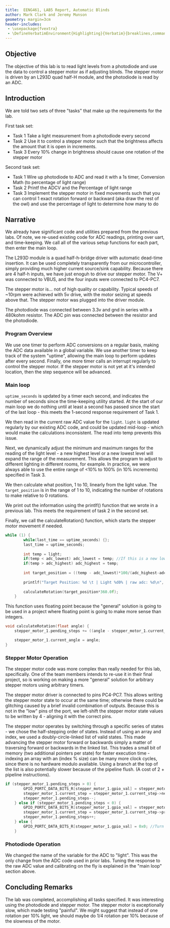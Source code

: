 ```yaml
---
title:  EENG461, LAB5 Report, Automatic Blinds
author: Mark Clark and Jeremy Munson
geometry: margin=3cm
header-includes:
 - \usepackage{fvextra}
 - \DefineVerbatimEnvironment{Highlighting}{Verbatim}{breaklines,commandchars=\\\{\}}
---
```


## Objective

The objective of this lab is to read light levels from a photodiode and use the data to control a stepper motor as if adjusting blinds. The stepper motor is driven by an L293D quad half-H module, and the photodiode is read by an ADC.

## Introduction

We are told two sets of three "tasks" that make up the requirements for the lab.

First task set:

* Task 1 Take a light measurement from a photodiode every second
* Task 2 Use it to control a stepper motor such that the brightness affects the amount that it is open in increments.
* Task 3 Every 10% change in brightness should cause one rotation of the stepper motor

Second task set:

* Task 1 Wire up photodiode to ADC and read it with a 1s timer, Conversion Math (to percentage of light range)
* Task 2 Printf the ADCV and the Percentage of light range
* Task 3 Implement the stepper motor in fixed movements such that you can control 1 exact rotation forward or backward (aka draw the rest of the owl) and use the percentage of light to determine how many to do


## Narrative

We already have significant code and utilities prepared from the previous labs. Of note, we re-used existing code for ADC readings, printing over uart, and time-keeping. We call all of the various setup functions for each part, then enter the main loop.

The L293D module is a quad half-h-bridge driver with automatic dead-time insertion. It can be used completely transparently from our microcontroller, simply providing much higher current source/sink capability. Because there are 4 half-h inputs, we have just enoguh to drive our stepper motor. The V+ was connected to VBUS, and the four inputs were connected to PC4-PC7. 

The stepper motor is... not of high quality or capability. Typical speeds of ~10rpm were achieved with 5v drive, with the motor seizing at speeds above that. The stepper motor was plugged into the driver module.

The photodiode was connected between 3.3v and gnd in series with a 480kohm resistor. The ADC pin was connected between the resistor and the photodiode.

### Program Overview

We use one timer to perform ADC conversions on a regular basis, making the ADC data available in a global variable.
We use another timer to keep track of the system "uptime", allowing the main loop to perform updates after every second.
Finally, one more timer calls an interrupt regularly to control the stepper motor. If the stepper motor is not yet at it's intended location, then the step sequence will be advanced.


### Main loop
`uptime_seconds` is updated by a timer each second, and indicates the number of seconds since the time-keeping utility started. At the start of our main loop we do nothing until at least a second has passed since the start of the last loop - this meets the 1-second response requirement of Task 1.

We then read in the current raw ADC value for the `light`. `light` is updated regularly by our existing ADC code, and could be updated mid-loop - which would make the calculations inconsistent. The read into temp prevents this issue.

Next, we dynamically adjust the minimum and maximum ranges for the reading of the light level - a new highest level or a new lowest level will expand the range of the measurement. This allows the program to adjust to different lighting in different rooms, for example. In practice, we were always able to use the entire range of <10% to 100% (in 10% increments) specified in Task 3. 

We then calculate what position, 1 to 10, linearly from the light value. The `target_position` is in the range of 1 to 10, indicating the number of rotations to make relative to 0 rotations.

We print out the information using the printlf() function that we wrote in a previous lab. This meets the requirement of task 2 in the second set.

Finally, we call the calculateRotation() function, which starts the stepper motor movement if needed.

```c
while (1) {
		while(last_time == uptime_seconds) {};
		last_time = uptime_seconds;
		
		int temp = light;
		if(temp < adc_lowest) adc_lowest = temp; //If this is a new lowest value ever seen, set a new floor
		if(temp > adc_highest) adc_highest = temp;
		
		int target_position = ((temp - adc_lowest)*100/(adc_highest-adc_lowest) +2) / 10;
		
		printlf("Target Position: %d \t | Light %d0% | raw adc: %d\n", target_position, target_position, temp);
		
		calculateRotation(target_position*360.0f);
	}
```

This function uses floating point because the "general" solution is going to be used in a project where floating point is going to make more sense than integers. 

```c
void calculateRotation(float angle) {
	stepper_motor_1.pending_steps += ((angle - stepper_motor_1.current_angle) / stepper_motor_1.stride_angle);

	stepper_motor_1.current_angle = angle;
}
```

### Stepper Motor Operation

The stepper motor code was more complex than really needed for this lab, specifically. One of the team members intends to re-use it in their final project, so is working on making a more "general" solution for arbitrary stepper motors using arbitrary timers. 

The stepper motor driver is connected to pins PC4-PC7. This allows writing the stepper motor state to occur at the same time; otherwise there could be glitching caused by a brief invalid combination of outputs. Because this is not in the "low" pins of the port, we left-shift the stepper motor state values to be written by 4 - aligning it with the correct pins.

The stepper motor operates by switching through a specific series of states - we chose the half-stepping order of states. Instead of using an array and index, we used a doubly-circle-linked list of valid states. This made advancing the stepper motor forward or backwards simply a matter of traversing forward or backwards in the linked list. This trades a small bit of memory (two additional pointers per state) for faster execution time - indexing an array with an (index % size) can be many more clock cycles, since there is no hardware modulo available. Using a branch at the top of the list is also potentially slower because of the pipeline flush. (A cost of 2 + pipeline instructions).

```c
if (stepper_motor_1.pending_steps > 0) {
		GPIO_PORTC_DATA_BITS_R[stepper_motor_1.gpio_val] = stepper_motor_1.current_step->value << 4;
		stepper_motor_1.current_step = stepper_motor_1.current_step->next;
		stepper_motor_1.pending_steps--;
	} else if (stepper_motor_1.pending_steps < 0) {
		GPIO_PORTC_DATA_BITS_R[stepper_motor_1.gpio_val] = stepper_motor_1.current_step->value << 4;
		stepper_motor_1.current_step = stepper_motor_1.current_step->previous;
		stepper_motor_1.pending_steps++;
	} else {
		GPIO_PORTC_DATA_BITS_R[stepper_motor_1.gpio_val] = 0x0; //Turn coils off when move is completed
	}
```

### Photodiode Operation

We changed the name of the variable for the ADC to "light". This was the only change from the ADC code used in prior labs. Tuning the response to the raw ADC value and calibrating on the fly is explained in the "main loop" section above.

## Concluding Remarks

The lab was completed, accomplishing all tasks specified. It was interesting using the photodiode and stepper motor. The stepper motor is exceptionally slow, which made testing "painful". We might suggest that instead of one rotation per 10% light, we should maybe do 1/4 rotation per 10% because of the slowness of the motor. 
